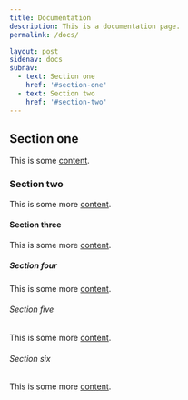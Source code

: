 ```yaml
---
title: Documentation
description: This is a documentation page.
permalink: /docs/

layout: post
sidenav: docs
subnav:
  - text: Section one
    href: '#section-one'
  - text: Section two
    href: '#section-two'
---
```


## Section one

This is some [content](https://18f.gsa.gov/).

### Section two

This is some more [content](<javascript:void(0);>).

#### Section three

This is some more [content](#).

##### Section four

This is some more [content](https://18f.gsa.gov/).

###### Section five

This is some more [content](https://18f.gsa.gov/).

###### Section six

This is some more [content](https://18f.gsa.gov/).
